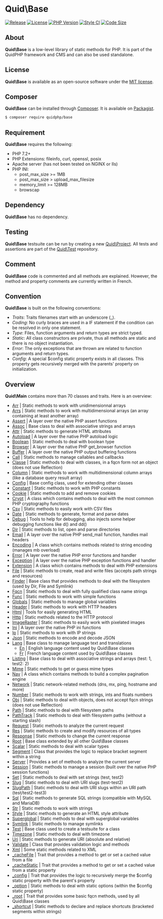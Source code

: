 # Quid\Base
[![Release](https://img.shields.io/github/v/release/quidphp/base)](https://packagist.org/packages/quidphp/base)
[![License](https://img.shields.io/github/license/quidphp/base)](https://github.com/quidphp/base/blob/master/LICENSE)
[![PHP Version](https://img.shields.io/packagist/php-v/quidphp/base)](https://www.php.net)
[![Style CI](https://styleci.io/repos/203664262/shield)](https://styleci.io)
[![Code Size](https://img.shields.io/github/languages/code-size/quidphp/base)](https://github.com/quidphp/base)

## About
**Quid\Base** is a low-level library of static methods for PHP. It is part of the QuidPHP framework and CMS and can also be used standalone.

## License
**Quid\Base** is available as an open-source software under the [MIT license](LICENSE).

## Composer
**Quid\Base** can be installed through [Composer](https://getcomposer.org). It is available on [Packagist](https://packagist.org/packages/quidphp/base).
``` bash
$ composer require quidphp/base
```

## Requirement
**Quid\Base** requires the following:
- PHP 7.2+
- PHP Extensions: fileinfo, curl, openssl, posix
- Apache server (has not been tested on NGINX or IIs)
- PHP INI:
	- post_max_size >= 1MB
	- post_max_size > upload_max_filesize
	- memory_limit >= 128MB
	- browscap

## Dependency
**Quid\Base** has no dependency.

## Testing
**Quid\Base** testsuite can be run by creating a new [Quid\Project](https://github.com/quidphp/project). All tests and assertions are part of the [Quid\Test](https://github.com/quidphp/test) repository.

## Comment
**Quid\Base** code is commented and all methods are explained. However, the method and property comments are currently written in French.

## Convention
**Quid\Base** is built on the following conventions:
- *Traits*: Traits filenames start with an underscore (_).
- *Coding*: No curly braces are used in a IF statement if the condition can be resolved in only one statement.
- *Type*: Files, function arguments and return types are strict typed.
- *Static*: All class constructors are private, thus all methods are static and there is no object instantiation.
- *Error*: The only exceptions that are thrown are related to function arguments and return types.
- *Config*: A special $config static property exists in all classes. This property gets recursively merged with the parents' property on initialization.

## Overview
**Quid\Main** contains more than 70 classes and traits. Here is an overview:
- [Arr](src/Arr.php) | Static methods to work with unidimensionnal arrays
- [Arrs](src/Arrs.php) | Static methods to work with multidimensional arrays (an array containing at least another array)
- [Assert](src/Assert.php) | A layer over the native PHP assert functions
- [Assoc](src/Assoc.php) | Base class to deal with associative strings and arrays
- [Attr](src/Attr.php) | Static methods to generate HTML attributes
- [Autoload](src/Autoload.php) | A layer over the native PHP autoload logic
- [Boolean](src/Boolean.php) | Static methods to deal with boolean type
- [Browser](src/Browser.php) | A layer over the native PHP get_browser function
- [Buffer](src/Buffer.php) | A layer over the native PHP output buffering functions
- [Call](src/Call.php) | Static methods to manage callables and callbacks
- [Classe](src/Classe.php) | Static methods to deal with classes, in a fqcn form not an object (does not use Reflection)
- [Column](src/Column.php) | Static methods to work with multidimensional column arrays (like a database query result array)
- [Config](src/Config.php) | Base config class, used for extending other classes
- [Constant](src/Constant.php) | Static methods to work with PHP constants
- [Cookie](src/Cookie.php) | Static methods to add and remove cookies
- [Crypt](src/Crypt.php) | A class which contains methods to deal with the most common PHP cryptography functions
- [Csv](src/Csv.php) | Static methods to easily work with CSV files
- [Date](src/Date.php) | Static methods to generate, format and parse dates
- [Debug](src/Debug.php) | Tools to help for debugging, also injects some helper debugging functions like d() and dd()
- [Dir](src/Dir.php) | Static methods to list, open and parse directories
- [Email](src/Email.php) | A layer over the native PHP send_mail function, handles mail headers
- [Encoding](src/Encoding.php) | A class which contains methods related to string encoding (manages mb overload)
- [Error](src/Error.php) | A layer over the native PHP error functions and handler
- [Exception](src/Exception.php) | A layer over the native PHP exception functions and handler
- [Extension](src/Extension.php) | A class which contains methods to deal with PHP extensions
- [File](src/File.php) | Static methods to create, read and write files (accepts path strings and resources)
- [Finder](src/Finder.php) | Base class that provides methods to deal with the filesystem (used by Dir, File and Symlink)
- [Fqcn](src/Fqcn.php) | Static methods to deal with fully qualified class name strings
- [Func](src/Func.php) | Static methods to work with simple functions
- [Globals](src/Globals.php) | Static methods to manage global variables
- [Header](src/Header.php) | Static methods to work with HTTP headers
- [Html](src/Html.php) | Tools for easily generating HTML
- [Http](src/Http.php) | Static methods related to the HTTP protocol
- [ImageRaster](src/ImageRaster.php) | Static methods to easily work with pixelated images
- [Ini](src/Ini.php) | A layer over the native PHP ini functions
- [Ip](src/Ip.php) | Static methods to work with IP strings
- [Json](src/Json.php) | Static methods to encode and decode JSON
- [Lang](src/Lang.php) | Base class to manage language text and translations
    - [En](src/Lang/En.php) | English language content used by Quid\Base classes
    - [Fr](src/Lang/Fr.php) | French language content used by Quid\Base classes
- [Listing](src/Listing.php) | Base class to deal with associative strings and arrays (test: 1, test2: 2)
- [Mime](src/Mime.php) | Static methods to get or guess mime types
- [Nav](src/Nav.php) | A class which contains methods to build a complex pagination engine
- [Network](src/Network.php) | Static network-related methods (dns, mx, ping, hostname and more)
- [Number](src/Number.php) | Static methods to work with strings, ints and floats numbers
- [Obj](src/Obj.php) | Static methods to deal with objects, does not accept fqcn strings (does not use Reflection)
- [Path](src/Path.php) | Static methods to deal with filesystem paths
- [PathTrack](src/PathTrack.php) | Static methods to deal with filesystem paths (without a starting slash)
- [Request](src/Request.php) | Static methods to analyze the current request
- [Res](src/Res.php) | Static methods to create and modify resources of all types
- [Response](src/Response.php) | Static methods to change the current response
- [Root](src/Root.php) | Base class extended by all other Quid\Base classes
- [Scalar](src/Scalar.php) | Static methods to deal with scalar types
- [Segment](src/Segment.php) | Class that provides the logic to replace bracket segment within a string
- [Server](src/Server.php) | Provides a set of methods to analyze the current server
- [Session](src/Session.php) | Static methods to manage a session (built over the native PHP session functions)
- [Set](src/Set.php) | Static methods to deal with set strings (test, test2)
- [Slug](src/Slug.php) | Static methods to deal with URI slugs (test-test2)
- [SlugPath](src/SlugPath.php) | Static methods to deal with URI slugs within an URI path (test/test2-test3)
- [Sql](src/Sql.php) | Static methods to generate SQL strings (compatible with MySQL and MariaDB)
- [Str](src/Str.php) | Static methods to work with strings
- [Style](src/Style.php) | Static methods to generate an HTML style attribute
- [Superglobal](src/Superglobal.php) | Static methods to deal with superglobal variables
- [Symlink](src/Symlink.php) | Static methods to manage symlinks
- [Test](src/Test.php) | Base class used to create a testsuite for a class
- [Timezone](src/Timezone.php) | Static methods to deal with timezone
- [Uri](src/Uri.php) | Static methods to generate URI (absolute and relative)
- [Validate](src/Validate.php) | Class that provides validation logic and methods
- [Xml](src/Xml.php) | Some static methods related to XML
- [_cacheFile](src/_cacheFile.php) | Trait that provides a method to get or set a cached value from a file
- [_cacheStatic](src/_cacheStatic.php) | Trait that provides a method to get or set a cached value from a static property
- [_config](src/_config.php) | Trait that provides the logic to recursively merge the $config static property with the parent's property
- [_option](src/_option.php) | Static methods to deal with static options (within the $config static property)
- [_root](src/_root.php) | Trait that provides some basic fqcn methods, used by all Quid\Base classes
- [_shortcut](src/_shortcut.php) | Static methods to declare and replace shortcuts (bracketed segments within strings)
